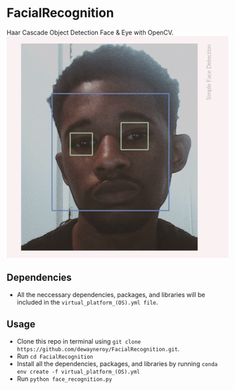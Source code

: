 # FacialRecognition
Haar Cascade Object Detection Face &amp; Eye with OpenCV. 
![Image](IMG_2713.JPG)
## Dependencies 
- All the neccessary dependencies, packages, and libraries will be included in the `virtual_platform_(OS).yml file`.

## Usage 
- Clone this repo in terminal using `git clone https://github.com/dewayneroy/FacialRecognition.git`. 
- Run `cd FacialRecognition`
- Install all the dependencies, packages, and libraries by running `conda env create -f virtual_platform_(OS).yml`
- Run `python face_recognition.py`
